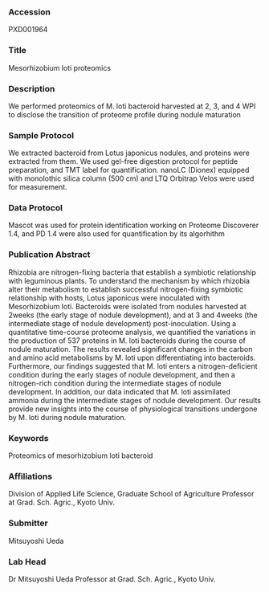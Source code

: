 ### Accession
PXD001964

### Title
Mesorhizobium loti proteomics

### Description
We performed proteomics of M. loti bacteroid harvested at 2, 3, and 4 WPI to disclose the transition of proteome profile during nodule maturation

### Sample Protocol
We extracted bacteroid from Lotus japonicus nodules, and proteins were extracted from them. We used gel-free digestion protocol for peptide preparation, and TMT label for quantification. nanoLC (Dionex) equipped with monolothic silica column (500 cm) and LTQ Orbitrap Velos were used for measurement.

### Data Protocol
Mascot was used for protein identification working on Proteome Discoverer 1.4, and  PD 1.4 were also used for quantification by its algorhithm

### Publication Abstract
Rhizobia are nitrogen-fixing bacteria that establish a symbiotic relationship with leguminous plants. To understand the mechanism by which rhizobia alter their metabolism to establish successful nitrogen-fixing symbiotic relationship with hosts, Lotus japonicus were inoculated with Mesorhizobium loti. Bacteroids were isolated from nodules harvested at 2weeks (the early stage of nodule development), and at 3 and 4weeks (the intermediate stage of nodule development) post-inoculation. Using a quantitative time-course proteome analysis, we quantified the variations in the production of 537 proteins in M. loti bacteroids during the course of nodule maturation. The results revealed significant changes in the carbon and amino acid metabolisms by M. loti upon differentiating into bacteroids. Furthermore, our findings suggested that M. loti enters a nitrogen-deficient condition during the early stages of nodule development, and then a nitrogen-rich condition during the intermediate stages of nodule development. In addition, our data indicated that M. loti assimilated ammonia during the intermediate stages of nodule development. Our results provide new insights into the course of physiological transitions undergone by M. loti during nodule maturation.

### Keywords
Proteomics of mesorhizobium loti bacteroid

### Affiliations
Division of Applied Life Science,  Graduate School of Agriculture
Professor at Grad. Sch. Agric., Kyoto Univ.

### Submitter
Mitsuyoshi Ueda

### Lab Head
Dr Mitsuyoshi Ueda
Professor at Grad. Sch. Agric., Kyoto Univ.


